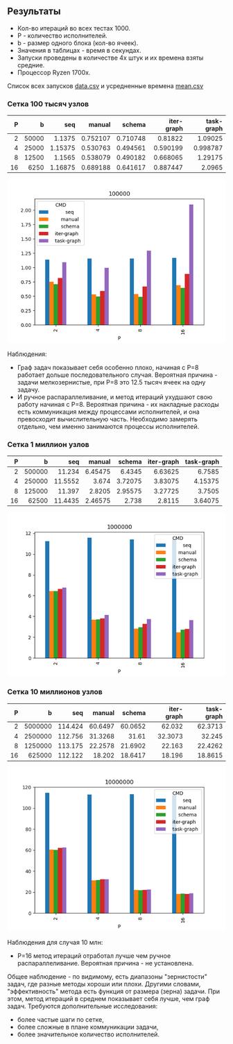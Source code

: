## Результаты

* Кол-во итераций во всех тестах 1000.
* P - количество исполнителей.
* b - размер одного блока (кол-во ячеек).
* Значения в таблицах - время в секундах.
* Запуски проведены в количестве 4х штук и их времена взяты средние.
* Процессор Ryzen 1700x.

Список всех запусков [data.csv](data.csv) и усредненные времена [mean.csv](mean.csv)

### Сетка 100 тысяч узлов

|   P |     b |            seq  |         manual  |         schema  |     iter-graph  |     task-graph  |
|----:|------:|----------------:|----------------:|----------------:|----------------:|----------------:|
|   2 | 50000 |         1.1375  |        0.752107 |        0.710748 |        0.81822  |        1.09025  |
|   4 | 25000 |         1.15375 |        0.530763 |        0.494561 |        0.590199 |        0.998787 |
|   8 | 12500 |         1.1565  |        0.538079 |        0.490182 |        0.668065 |        1.29175  |
|  16 |  6250 |         1.16875 |        0.689188 |        0.641617 |        0.887447 |        2.0965   |

![](100000.png)

Наблюдения:
* Граф задач показывает себя особенно плохо, начиная с P=8 работает дольше последовательного случая. Вероятная причина - задачи мелкозернистые, при P=8 это 12.5 тысяч ячеек на одну задачу.
* И ручное распараллеливание, и метод итераций ухудшают свою работу начиная с P=8.
Вероятная причина - их накладные расходы есть коммуникация между процессами исполнителей, и она превосходит вычислительную часть. Необходимо замерять отдельно, чем именно занимаются процессы исполнителей.

### Сетка 1 миллион узлов

|   P |      b |            seq  |         manual  |         schema  |     iter-graph  |     task-graph  |
|----:|-------:|----------------:|----------------:|----------------:|----------------:|----------------:|
|   2 | 500000 |         11.234  |         6.45475 |         6.4345  |         6.63625 |         6.7585  |
|   4 | 250000 |         11.5552 |         3.674   |         3.72075 |         3.83075 |         4.15375 |
|   8 | 125000 |         11.397  |         2.8205  |         2.95575 |         3.27725 |         3.7505  |
|  16 |  62500 |         11.4435 |         2.46575 |         2.738   |         2.8115  |         3.64075 |

![](1000000.png)

### Сетка 10 миллионов узлов

|   P |       b |            seq  |         manual  |         schema  |     iter-graph  |     task-graph  |
|----:|--------:|----------------:|----------------:|----------------:|----------------:|----------------:|
|   2 | 5000000 |         114.424 |         60.6497 |         60.0652 |         62.032  |         62.3713 |
|   4 | 2500000 |         112.756 |         31.3268 |         31.61   |         32.3073 |         32.245  |
|   8 | 1250000 |         113.175 |         22.2578 |         21.6902 |         22.163  |         22.4262 |
|  16 |  625000 |         112.122 |         18.202  |         18.6417 |         18.196  |         18.8615 |

![](10000000.png)

Наблюдения для случая 10 млн:
* P=16 метод итераций отработал лучше чем ручное распараллеливание. Вероятная причина - не установлена.

Общее наблюдение - по видимому, есть диапазоны "зернистости" задач, где разные методы хороши или плохи. Другими словами, "эффективность" метода есть функция от размера (зерна) задачи.
При этом, метод итераций в среднем показывает себя лучше, чем граф задач.
Требуются дополнительные исследования:
- более частые шаги по сетке,
- более сложные в плане коммуникации задачи,
- более значительное количество исполнителей.

